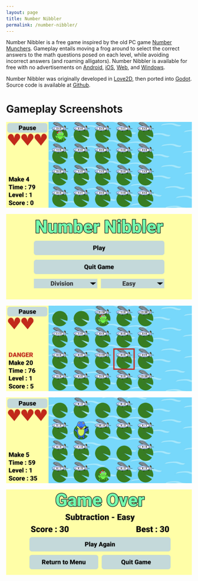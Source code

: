 ```yaml
---
layout: page
title: Number Nibbler
permalink: /number-nibbler/
---
```


Number Nibbler is a free game inspired by the old PC game [Number Munchers](https://en.wikipedia.org/wiki/Munchers#Number_Munchers). Gameplay entails moving a frog around to select the correct answers to the math questions posed on each level, while avoiding incorrect answers (and roaming alligators). Number Nibbler is available for free with no advertisements on [Android](https://play.google.com/store/apps/details?id=com.david1socha.numbernibbler), [iOS](https://apps.apple.com/us/app/number-nibbler/6444637033), [Web](https://david1socha.itch.io/number-nibbler), and [Windows](https://david1socha.itch.io/number-nibbler). 

Number Nibbler was originally developed in [Love2D](https://love2d.org/), then ported into [Godot](https://godotengine.org/). Source code is available at [Github](https://github.com/David1Socha/number-nibbler-gd). 



# Gameplay Screenshots
![Gameplay Screenshot 1](/assets/numbernibbler-screen-1.jpg)

![Gameplay Screenshot 2](/assets/numbernibbler-screen-2.jpg)

![Gameplay Screenshot 3](/assets/numbernibbler-screen-3.jpg)

![Gameplay Screenshot 4](/assets/numbernibbler-screen-4.jpg)

![Gameplay Screenshot 5](/assets/numbernibbler-screen-5.jpg)
